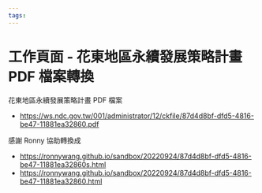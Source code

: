 ```yaml
---
tags:
---
```


# 工作頁面 - 花東地區永續發展策略計畫 PDF 檔案轉換

花東地區永續發展策略計畫 PDF 檔案
- https://ws.ndc.gov.tw/001/administrator/12/ckfile/87d4d8bf-dfd5-4816-be47-11881ea32860.pdf 

感謝 Ronny 協助轉換成
- https://ronnywang.github.io/sandbox/20220924/87d4d8bf-dfd5-4816-be47-11881ea32860s.html
- https://ronnywang.github.io/sandbox/20220924/87d4d8bf-dfd5-4816-be47-11881ea32860.html
